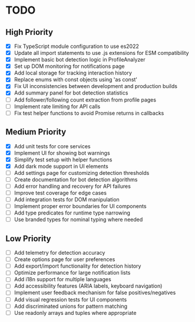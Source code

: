 # TODO

## High Priority
- [x] Fix TypeScript module configuration to use es2022
- [x] Update all import statements to use .js extensions for ESM compatibility
- [x] Implement basic bot detection logic in ProfileAnalyzer
- [x] Set up DOM monitoring for notifications page
- [x] Add local storage for tracking interaction history
- [x] Replace enums with const objects using 'as const'
- [x] Fix UI inconsistencies between development and production builds
- [x] Add summary panel for bot detection statistics
- [ ] Add follower/following count extraction from profile pages
- [ ] Implement rate limiting for API calls
- [ ] Fix test helper functions to avoid Promise returns in callbacks

## Medium Priority
- [x] Add unit tests for core services
- [x] Implement UI for showing bot warnings
- [x] Simplify test setup with helper functions
- [x] Add dark mode support in UI elements
- [ ] Add settings page for customizing detection thresholds
- [ ] Create documentation for bot detection algorithms
- [ ] Add error handling and recovery for API failures
- [ ] Improve test coverage for edge cases
- [ ] Add integration tests for DOM manipulation
- [ ] Implement proper error boundaries for UI components
- [ ] Add type predicates for runtime type narrowing
- [ ] Use branded types for nominal typing where needed

## Low Priority
- [ ] Add telemetry for detection accuracy
- [ ] Create options page for user preferences
- [ ] Add export/import functionality for detection history
- [ ] Optimize performance for large notification lists
- [ ] Add i18n support for multiple languages
- [ ] Add accessibility features (ARIA labels, keyboard navigation)
- [ ] Implement user feedback mechanism for false positives/negatives
- [ ] Add visual regression tests for UI components
- [ ] Add discriminated unions for pattern matching
- [ ] Use readonly arrays and tuples where appropriate 